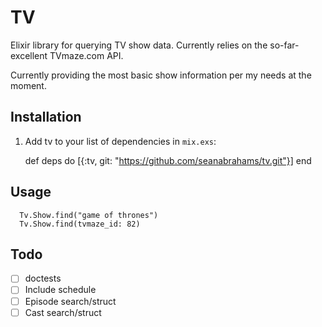 # TV

Elixir library for querying TV show data. Currently relies on the so-far-excellent TVmaze.com API.

Currently providing the most basic show information per my needs at the moment.

## Installation

  1. Add tv to your list of dependencies in `mix.exs`:

        def deps do
          [{:tv, git: "https://github.com/seanabrahams/tv.git"}]
        end

## Usage

```
  Tv.Show.find("game of thrones")
  Tv.Show.find(tvmaze_id: 82)
```

## Todo

- [ ] doctests
- [ ] Include schedule
- [ ] Episode search/struct
- [ ] Cast search/struct
